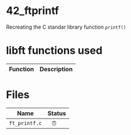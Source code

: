 # 42_ftprintf
Recreating the C standar library function `printf()`

# libft functions used
Function | Description
--|--|

# Files
Name | Status
--|--|
`ft_printf.c` | ⠀⏰
